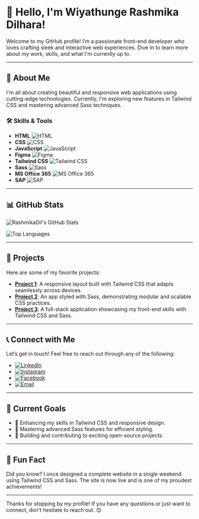 # 👋 Hello, I'm Wiyathunge Rashmika Dilhara!

Welcome to my GitHub profile! I’m a passionate front-end developer who loves crafting sleek and interactive web experiences. Dive in to learn more about my work, skills, and what I'm currently up to.

---

## 💼 About Me

I'm all about creating beautiful and responsive web applications using cutting-edge technologies. Currently, I'm exploring new features in Tailwind CSS and mastering advanced Sass techniques.

### 🛠️ Skills & Tools

- **HTML** ![HTML](https://img.shields.io/badge/-HTML-E34F26?style=flat&logo=html5&logoColor=FFFFFF)  
- **CSS** ![CSS](https://img.shields.io/badge/-CSS-1572B6?style=flat&logo=css3&logoColor=FFFFFF)  
- **JavaScript** ![JavaScript](https://img.shields.io/badge/-JavaScript-F7DF1E?style=flat&logo=javascript&logoColor=000000)  
- **Figma** ![Figma](https://img.shields.io/badge/-Figma-F24E1E?style=flat&logo=figma&logoColor=FFFFFF)  
- **Tailwind CSS** ![Tailwind CSS](https://img.shields.io/badge/-Tailwind%20CSS-38B2AC?style=flat&logo=tailwindcss&logoColor=FFFFFF)  
- **Sass** ![Sass](https://img.shields.io/badge/-Sass-CC6699?style=flat&logo=sass&logoColor=FFFFFF)  
- **MS Office 365** ![MS Office 365](https://img.shields.io/badge/-MS%20Office%20365-F25022?style=flat&logo=microsoft&logoColor=FFFFFF)  
- **SAP** ![SAP](https://img.shields.io/badge/-SAP-00376B?style=flat&logo=sap&logoColor=FFFFFF)  

---

## 📊 GitHub Stats

![RashmikaDil's GitHub Stats](https://github-readme-stats.vercel.app/api?username=RashmikaDil&show_icons=true&hide_title=true&hide=prs&count_private=true&include_all_commits=true&hide_border=true&theme=tokyo-night)

![Top Languages](https://github-readme-stats.vercel.app/api/top-langs/?username=RashmikaDil&layout=compact&theme=tokyo-night)

---

## 🚀 Projects

Here are some of my favorite projects:

- **[Project 1](https://github.com/RashmikaDil/project1)**: A responsive layout built with Tailwind CSS that adapts seamlessly across devices.
- **[Project 2](https://github.com/RashmikaDil/project2)**: An app styled with Sass, demonstrating modular and scalable CSS practices.
- **[Project 3](https://github.com/RashmikaDil/project3)**: A full-stack application showcasing my front-end skills with Tailwind CSS and Sass.

---

## 📞 Connect with Me

Let’s get in touch! Feel free to reach out through any of the following:

- [![LinkedIn](https://img.shields.io/badge/-LinkedIn-0077B5?style=flat&logo=linkedin&logoColor=white)](https://www.linkedin.com/in/rashmika-dilhara-47a7102aa/)
- [![Instagram](https://img.shields.io/badge/-Instagram-E4405F?style=flat&logo=instagram&logoColor=white)](https://www.instagram.com/rashmikadil523/)
- [![Facebook](https://img.shields.io/badge/-Facebook-1877F2?style=flat&logo=facebook&logoColor=white)](https://web.facebook.com/RashmikaDilharaFB)
- [![Email](https://img.shields.io/badge/-Email-D14836?style=flat&logo=gmail&logoColor=white)](mailto:rashmikadil2023@gmail.com)

---

## 🎯 Current Goals

- 🌱 Enhancing my skills in Tailwind CSS and responsive design.
- 🎨 Mastering advanced Sass features for efficient styling.
- 🚀 Building and contributing to exciting open-source projects.

---

## 🎉 Fun Fact

Did you know? I once designed a complete website in a single weekend using Tailwind CSS and Sass. The site is now live and is one of my proudest achievements!

---

Thanks for stopping by my profile! If you have any questions or just want to connect, don’t hesitate to reach out. 😊
